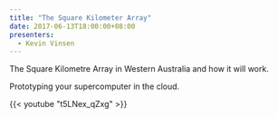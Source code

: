 ```yaml
---
title: "The Square Kilometer Array"
date: 2017-06-13T18:00:00+08:00
presenters:
  - Kevin Vinsen
---
```


The Square Kilometre Array in Western Australia and how it will work.

Prototyping your supercomputer in the cloud.
<!--more-->

{{< youtube "t5LNex_qZxg" >}}
